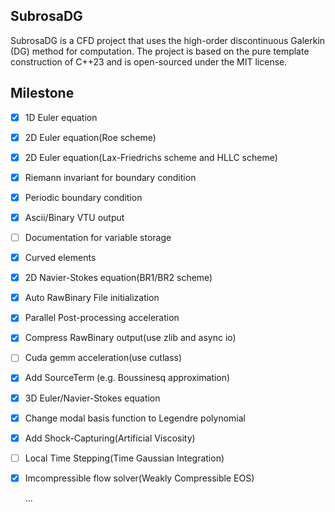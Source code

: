 ## SubrosaDG

SubrosaDG is a CFD project that uses the high-order discontinuous Galerkin (DG) method for computation. The project is based on the pure template construction of C++23 and is open-sourced under the MIT license.

## Milestone

- [x] 1D Euler equation
- [x] 2D Euler equation(Roe scheme)
- [x] 2D Euler equation(Lax-Friedrichs scheme and HLLC scheme)
- [x] Riemann invariant for boundary condition
- [x] Periodic boundary condition
- [x] Ascii/Binary VTU output
- [ ] Documentation for variable storage
- [x] Curved elements
- [x] 2D Navier-Stokes equation(BR1/BR2 scheme)
- [x] Auto RawBinary File initialization
- [x] Parallel Post-processing acceleration
- [x] Compress RawBinary output(use zlib and async io)
- [ ] Cuda gemm acceleration(use cutlass)
- [x] Add SourceTerm (e.g. Boussinesq approximation)
- [x] 3D Euler/Navier-Stokes equation
- [x] Change modal basis function to Legendre polynomial
- [x] Add Shock-Capturing(Artificial Viscosity)
- [ ] Local Time Stepping(Time Gaussian Integration)
- [x] Imcompressible flow solver(Weakly Compressible EOS)

  ...
